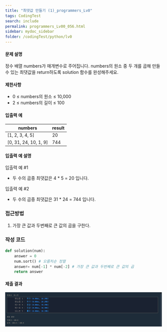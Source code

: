 ```yaml
---
title: "최댓값 만들기 (1)_programmers_Lv0"
tags: CodingTest
search: include
permalink: programmers_Lv00_056.html
sidebar: mydoc_sidebar
folder: /codingTest/python/lv0
---
```



#### 문제 설명 <br>

정수 배열 numbers가 매개변수로 주어집니다. numbers의 원소 중 두 개를 곱해 만들 수 있는 최댓값을 return하도록 solution 함수를 완성해주세요.

#### 제한사항 <br>

- 0 ≤ numbers의 원소 ≤ 10,000
- 2 ≤ numbers의 길이 ≤ 100

#### 입출력 예 <br>
  
numbers|	result
---|---
[1, 2, 3, 4, 5]|	20
[0, 31, 24, 10, 1, 9]|	744

#### 입출력 예 설명 <br>

입출력 예 #1
- 두 수의 곱중 최댓값은 4 * 5 = 20 입니다.

입출력 예 #2
- 두 수의 곱중 최댓값은 31 * 24 = 744 입니다.

### 접근방법 <br>

1. 가장 큰 값과 두번째로 큰 값의 곱을 구한다.

### 작성 코드 <br>

```python
def solution(num):
    answer = 0
    num.sort() # 오름차순 정렬
    answer= num[-1] * num[-2] # 가장 큰 값과 두번째로 큰 값의 곱
    return answer
```

#### 제출 결과

![제출 결과](\images\programmers_Lv00_056.png)




